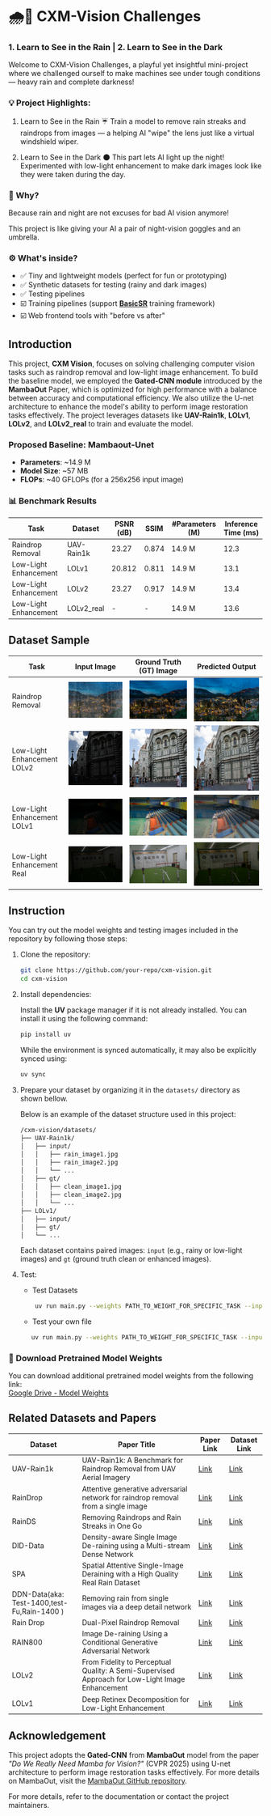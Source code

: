 # 🌧️🌙 CXM-Vision Challenges
### 1. Learn to See in the Rain | 2. Learn to See in the Dark
    
Welcome to CXM-Vision Challenges, a playful yet insightful mini-project where we challenged ourself to make machines see under tough conditions — heavy rain and complete darkness!

### 💡 Project Highlights:

1. Learn to See in the Rain ☔
        Train a model to remove rain streaks and raindrops from images — a helping AI "wipe" the lens just like a virtual windshield wiper.

2. Learn to See in the Dark 🌑
        This part lets AI light up the night! Experimented with low-light enhancement to make dark images look like they were taken during the day.

### 🧪 Why?
Because rain and night are not excuses for bad AI vision anymore!

This project is like giving your AI a pair of night-vision goggles and an umbrella.

### ⚙️ What's inside?
- ✅ Tiny and lightweight models (perfect for fun or prototyping)
- ✅ Synthetic datasets for testing (rainy and dark images)
- ✅ Testing pipelines
- ☑️ Training pipelines (support [**BasicSR**](https://github.com/XPixelGroup/BasicSR) training framework)
- ☑️ Web frontend tools with "before vs after"



## Introduction
This project, **CXM Vision**, focuses on solving challenging computer vision tasks such as raindrop removal and low-light image enhancement. To build the baseline model, we employed the **Gated-CNN module** introduced by the **MambaOut** Paper, which is optimized for high performance with a balance between accuracy and computational efficiency. We also utilize the U-net architecture to enhance the model's ability to perform image restoration tasks effectively. The project leverages datasets like **UAV-Rain1k**, **LOLv1**, **LOLv2**, and **LOLv2_real** to train and evaluate the model.

### Proposed Baseline: Mambaout-Unet
- **Parameters**: ~14.9 M  
- **Model Size**: ~57 MB  
- **FLOPs**: ~40 GFLOPs (for a 256x256 input image) 


### 📊 Benchmark Results

| Task                  | Dataset       | PSNR (dB) | SSIM  |  #Parameters (M) | Inference Time (ms) |
|-----------------------|---------------|-----------|-------|------------------|----------------------|
| Raindrop Removal      | UAV-Rain1k    | 23.27     | 0.874 | 14.9 M           | 12.3                |
| Low-Light Enhancement | LOLv1         | 20.812    | 0.811 | 14.9 M           | 13.1                |
| Low-Light Enhancement | LOLv2         | 23.27     | 0.917 | 14.9 M           | 13.4                |
| Low-Light Enhancement | LOLv2_real    |     -     |   -   | 14.9 M           | 13.6                |

## Dataset Sample


| Task                  | Input Image                                      | Ground Truth (GT) Image                              | Predicted Output                                   |
|-----------------------|--------------------------------------------------|-----------------------------------------------------|--------------------------------------------------|
| Raindrop Removal      | ![Rainy Image](datasets/UAV-Rain1k/input/0.png) | ![Clean Image](datasets/UAV-Rain1k/gt/0.png) | ![Output Image](results/UAV-Rain1k/0.png) |
|  Low-Light Enhancement LOLv2    | ![Low-Light Image](datasets/LOLv2/input/0.png) | ![Clean Image](datasets/LOLv2/gt/0.png) | ![Output Image](results/LOLv2/0.png) |
| Low-Light Enhancement LOLv1| ![Low-Light Image](datasets/LOLv1/input/0.png) | ![Enhanced GT](datasets/LOLv1/gt/0.png)   | ![Output Image](results/LOLv1/0.png) |
| Low-Light Enhancement Real| ![Low-Light Image](datasets/LOLv2_real/input/0.png) | ![Enhanced GT](datasets/LOLv2_real/gt/0.png)   | ![Output Image](results/LOLv2_real/0.png) |


## Instruction 

You can try out the model weights and testing images included in the repository by following those steps:
1. Clone the repository:
    ```bash
    git clone https://github.com/your-repo/cxm-vision.git
    cd cxm-vision
    ```
2. Install dependencies:

    Install the **UV** package manager if it is not already installed. You can install it using the following command:

    ```bash
    pip install uv
    ```

    While the environment is synced automatically, it may also be explicitly synced using:

    ```bash
    uv sync
    ```
3. Prepare your dataset by organizing it in the `datasets/` directory as shown bellow.
    
    Below is an example of the dataset structure used in this project:
    ```
    /cxm-vision/datasets/
    ├── UAV-Rain1k/
    │   ├── input/
    │   │   ├── rain_image1.jpg
    │   │   ├── rain_image2.jpg
    │   │   └── ...
    │   ├── gt/
    │   │   ├── clean_image1.jpg
    │   │   ├── clean_image2.jpg
    │   │   └── ...
    ├── LOLv1/
    │   ├── input/
    │   ├── gt/
    │   └── ...
    ```
    Each dataset contains paired images: `input` (e.g., rainy or low-light images) and `gt` (ground truth clean or enhanced images).


4. Test:
    - Test Datasets 
    ```bash
        uv run main.py --weights PATH_TO_WEIGHT_FOR_SPECIFIC_TASK --input_dir PATH_TO_TEST_SET --save 
    ```
    - Test your own file 
    ```bash
       uv run main.py --weights PATH_TO_WEIGHT_FOR_SPECIFIC_TASK --input_dir PATH_TO_TEST_FILE --save
    ``` 
    
### 🔗 Download Pretrained Model Weights
You can download additional pretrained model weights from the following link:  
[Google Drive - Model Weights](https://drive.google.com/drive/folders/11zlxsY3kbI8BTZe2Urc4_eto-DqKlYPT?usp=drive_link)

## Related Datasets and Papers

| Dataset      | Paper Title                                                                 | Paper Link                                                                                     | Dataset Link                                                                                     |
|--------------|-----------------------------------------------------------------------------|-----------------------------------------------------------------------------------------------|--------------------------------------------------------------------------------------------------|
| UAV-Rain1k   | UAV-Rain1k: A Benchmark for Raindrop Removal from UAV Aerial Imagery       | [Link](https://arxiv.org/pdf/2402.05773)                                                      | [Link](https://drive.google.com/open?id=1e7R76s6vwUJxILOcAsthgDLPSnOrQ49K)                      |
| RainDrop     | Attentive generative adversarial network for raindrop removal from a single image | [Link](https://arxiv.org/pdf/1711.10098)                                                      | [Link](https://github.com/rui1996/DeRaindrop?tab=readme-ov-file)                                |
| RainDS       | Removing Raindrops and Rain Streaks in One Go                              | [Link](https://openaccess.thecvf.com/content/CVPR2021/papers/Quan_Removing_Raindrops_and_Rain_Streaks_in_One_Go_CVPR_2021_paper.pdf) | [Link](https://github.com/Songforrr/RainDS_CCN?tab=readme-ov-file)                              |
| DID-Data     | Density-aware Single Image De-raining using a Multi-stream Dense Network   | [Link](https://openaccess.thecvf.com/content_cvpr_2018/papers/Zhang_Density-Aware_Single_Image_CVPR_2018_paper.pdf) | [Link](https://github.com/hezhangsprinter/DID-MDN)                                              |
| SPA          | Spatial Attentive Single-Image Deraining with a High Quality Real Rain Dataset | [Link](https://arxiv.org/abs/1908.01979)                                                      | [Link](https://stevewongv.github.io/)                                                           |
| DDN-Data(aka: Test-1400,test-Fu,Rain-1400 )     | Removing rain from single images via a deep detail network                 | [Link](https://openaccess.thecvf.com/content_cvpr_2017/papers/Fu_Removing_Rain_From_CVPR_2017_paper.pdf) | [Link](https://xueyangfu.github.io/projects/cvpr2017.html)                                      |
| Rain Drop    | Dual-Pixel Raindrop Removal                                                | [Link](https://bmvc2022.mpi-inf.mpg.de/0439.pdf)                                              | [Link](https://github.com/Yizhou-Li-CV/DPRRN)                                                   |
| RAIN800      | Image De-raining Using a Conditional Generative Adversarial Network        | [Link](https://arxiv.org/pdf/1701.05957)                                                      | [Link](http://yu-li.github.io/paper/li_cvpr16_rain.zip)                                         |
| LOLv2         | From Fidelity to Perceptual Quality: A Semi-Supervised Approach for Low-Light Image Enhancement | [Link](https://openaccess.thecvf.com/content_CVPR_2020/papers/Yang_From_Fidelity_to_Perceptual_Quality_A_Semi-Supervised_Approach_for_Low-Light_CVPR_2020_paper.pdf) | [Link](https://github.com/flyywh/CVPR-2020-Semi-Low-Light) |
| LOLv1         | Deep Retinex Decomposition for Low-Light Enhancement | [Link](https://arxiv.org/pdf/1808.04560v1) | [Link](https://daooshee.github.io/BMVC2018website/) |



## Acknowledgement

This project adopts the **Gated-CNN** from **MambaOut** model from the paper *"Do We Really Need Mamba for Vision?"* (CVPR 2025) using U-net architecture to perform image restoration tasks effectively. 
For more details on MambaOut, visit the [MambaOut GitHub repository](https://github.com/yuweihao/MambaOut).

For more details, refer to the documentation or contact the project maintainers.
